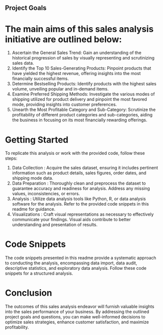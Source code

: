 ## Project Goals
# The main aims of this sales analysis initiative are outlined below:

1. Ascertain the General Sales Trend: Gain an understanding of the historical progression of sales by visually representing and scrutinizing sales data.
2. Identify the Top 10 Sales-Generating Products: Pinpoint products that have yielded the highest revenue, offering insights into the most financially successful items.
3. Determine Bestselling Products: Identify products with the highest sales volume, unveiling popular and in-demand items.
4. Examine Preferred Shipping Methods: Investigate the various modes of shipping utilized for product delivery and pinpoint the most favored mode, providing insights into customer preferences.
5. Unearth the Most Profitable Category and Sub-Category: Scrutinize the profitability of different product categories and sub-categories, aiding the business in focusing on its most financially rewarding offerings.



# Getting Started
To replicate this analysis or work with the provided code, follow these steps:

1. Data Collection : Acquire the sales dataset, ensuring it includes pertinent information such as product details, sales figures, order dates, and shipping mode data.
2. Data Preparation : Thoroughly clean and preprocess the dataset to guarantee accuracy and readiness for analysis. Address any missing values, inconsistencies, or errors.
3. Analysis : Utilize data analysis tools like Python, R, or data analysis software for the analysis. Refer to the provided code snippets in this readme for guidance.
4. Visualizations : Craft visual representations as necessary to effectively communicate your findings. Visual aids contribute to better understanding and presentation of results.


# Code Snippets
The code snippets presented in this readme provide a systematic approach to conducting the analysis, encompassing data import, data audit, descriptive statistics, and exploratory data analysis. Follow these code snippets for a structured analysis.

# Conclusion
The outcomes of this sales analysis endeavor will furnish valuable insights into the sales performance of your business. By addressing the outlined project goals and questions, you can make well-informed decisions to optimize sales strategies, enhance customer satisfaction, and maximize profitability.
